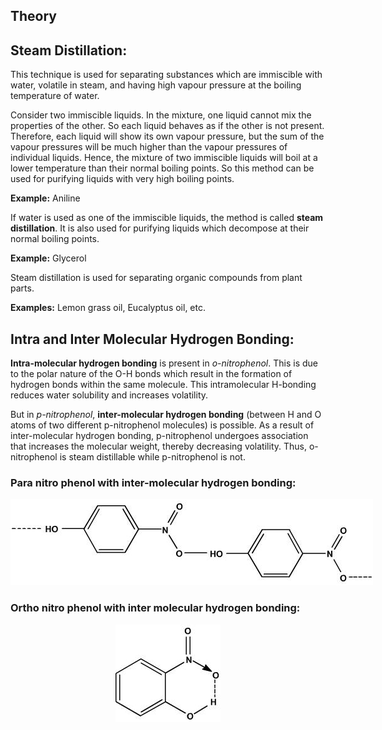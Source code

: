 ## Theory

<div>
  <h2>Steam Distillation:</h2>
  <p>This technique is used for separating substances which are immiscible with water, volatile in steam, and having high vapour pressure at the boiling temperature of water.</p>
  
  <p>Consider two immiscible liquids. In the mixture, one liquid cannot mix the properties of the other. So each liquid behaves as if the other is not present. Therefore, each liquid will show its own vapour pressure, but the sum of the vapour pressures will be much higher than the vapour pressures of individual liquids. Hence, the mixture of two immiscible liquids will boil at a lower temperature than their normal boiling points. So this method can be used for purifying liquids with very high boiling points.</p>
  
  <p><strong>Example:</strong> Aniline</p>
  
  <p>If water is used as one of the immiscible liquids, the method is called <strong>steam distillation</strong>. It is also used for purifying liquids which decompose at their normal boiling points.</p>
  
  <p><strong>Example:</strong> Glycerol</p>
  
  <p>Steam distillation is used for separating organic compounds from plant parts.</p>
  <p><strong>Examples:</strong> Lemon grass oil, Eucalyptus oil, etc.</p>

  <h2>Intra and Inter Molecular Hydrogen Bonding:</h2>
  
  <p><strong>Intra-molecular hydrogen bonding</strong> is present in <em>o-nitrophenol</em>. This is due to the polar nature of the O-H bonds which result in the formation of hydrogen bonds within the same molecule. This intramolecular H-bonding reduces water solubility and increases volatility.</p>
  
  <p>But in <em>p-nitrophenol</em>, <strong>inter-molecular hydrogen bonding</strong> (between H and O atoms of two different p-nitrophenol molecules) is possible. As a result of inter-molecular hydrogen bonding, p-nitrophenol undergoes association that increases the molecular weight, thereby decreasing volatility. Thus, o-nitrophenol is steam distillable while p-nitrophenol is not.</p>

### Para nitro phenol with inter-molecular hydrogen bonding:
</div>



<div style="display: block; margin-left: auto; margin-right: auto; text-align: center; width: fit-content;"><img src="./images/figure1.png" alt="Figure 1" style="max-width: 600px; height: auto;"><p style="text-align: center; font-size: smaller; font-style: italic;"></p></div>


### Ortho nitro phenol with inter molecular hydrogen bonding:

<div style="display: block; margin-left: auto; margin-right: auto; text-align: center; width: fit-content;"><img src="./images/figure2.jpg" alt="Figure 2" style="max-width: 600px; height: auto;"><p style="text-align: center; font-size: smaller; font-style: italic;"></p></div>

